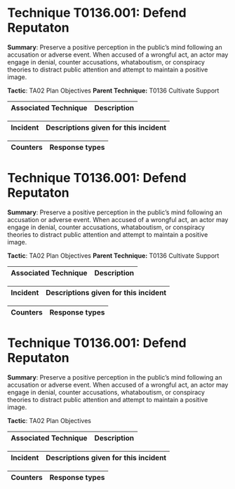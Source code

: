 # Technique T0136.001: Defend Reputaton

**Summary**: Preserve a positive perception in the public’s mind following an accusation or adverse event. When accused of a wrongful act, an actor may engage in denial, counter accusations, whataboutism, or conspiracy theories to distract public attention and attempt to maintain a positive image. 

**Tactic**: TA02 Plan Objectives **Parent Technique:** T0136 Cultivate Support


| Associated Technique | Description |
| --------- | ------------------------- |



| Incident | Descriptions given for this incident |
| -------- | -------------------- |



| Counters | Response types |
| -------- | -------------- |


# Technique T0136.001: Defend Reputaton

**Summary**: Preserve a positive perception in the public’s mind following an accusation or adverse event. When accused of a wrongful act, an actor may engage in denial, counter accusations, whataboutism, or conspiracy theories to distract public attention and attempt to maintain a positive image. 

**Tactic**: TA02 Plan Objectives **Parent Technique:** T0136 Cultivate Support


| Associated Technique | Description |
| --------- | ------------------------- |



| Incident | Descriptions given for this incident |
| -------- | -------------------- |



| Counters | Response types |
| -------- | -------------- |


# Technique T0136.001: Defend Reputaton

**Summary**: Preserve a positive perception in the public’s mind following an accusation or adverse event. When accused of a wrongful act, an actor may engage in denial, counter accusations, whataboutism, or conspiracy theories to distract public attention and attempt to maintain a positive image. 

**Tactic**: TA02 Plan Objectives


| Associated Technique | Description |
| --------- | ------------------------- |



| Incident | Descriptions given for this incident |
| -------- | -------------------- |



| Counters | Response types |
| -------- | -------------- |


